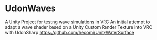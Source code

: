 # UdonWaves
A Unity Project for testing wave simulations in VRC
An initial attempt to adapt a wave shader based on a Unity Custom Render Texture into VRC with UdonSharp
https://github.com/hecomi/UnityWaterSurface
